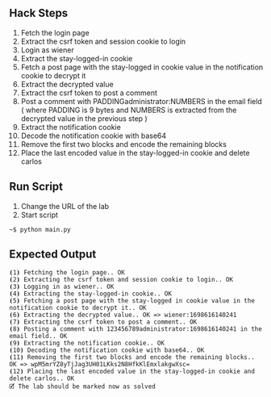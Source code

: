 ## Hack Steps

1. Fetch the login page
2. Extract the csrf token and session cookie to login
3. Login as wiener
4. Extract the stay-logged-in cookie
5. Fetch a post page with the stay-logged in cookie value in the notification cookie to decrypt it
6. Extract the decrypted value
7. Extract the csrf token to post a comment
8. Post a comment with PADDINGadministrator:NUMBERS in the email field ( where PADDING is 9 bytes and NUMBERS is extracted from the decrypted value in the previous step )
9. Extract the notification cookie
10. Decode the notification cookie with base64
11. Remove the first two blocks and encode the remaining blocks
12. Place the last encoded value in the stay-logged-in cookie and delete carlos

## Run Script

1. Change the URL of the lab
2. Start script

```
~$ python main.py
```

## Expected Output

```
⦗1⦘ Fetching the login page.. OK
⦗2⦘ Extracting the csrf token and session cookie to login.. OK
⦗3⦘ Logging in as wiener.. OK
⦗4⦘ Extracting the stay-logged-in cookie.. OK
⦗5⦘ Fetching a post page with the stay-logged in cookie value in the notification cookie to decrypt it.. OK
⦗6⦘ Extracting the decrypted value.. OK => wiener:1698616140241
⦗7⦘ Extracting the csrf token to post a comment.. OK
⦗8⦘ Posting a comment with 123456789administrator:1698616140241 in the email field.. OK
⦗9⦘ Extracting the notification cookie.. OK
⦗10⦘ Decoding the notification cookie with base64.. OK
⦗11⦘ Removing the first two blocks and encode the remaining blocks.. OK => wpM5mrYZ8yTjJag3UH01LKks2N8HfkKlEmxlakgwXsc=
⦗12⦘ Placing the last encoded value in the stay-logged-in cookie and delete carlos.. OK
🗹 The lab should be marked now as solved
```
